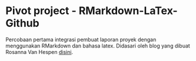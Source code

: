 # Pivot project - RMarkdown-LaTex-Github

Percobaan pertama integrasi pembuat laporan proyek dengan menggunakan RMarkdown dan bahasa latex. Didasari oleh blog yang dibuat Rosanna Van Hespen [disini](https://www.rosannavanhespen.nl/thesis_in_rmarkdown/).

